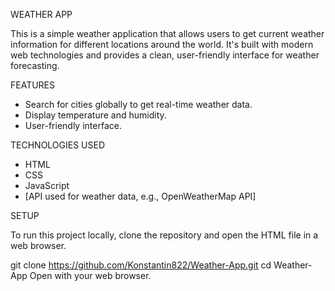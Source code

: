 WEATHER APP

This is a simple weather application that allows users to get current weather information for different locations around the world. 
It's built with modern web technologies and provides a clean, user-friendly interface for weather forecasting.

FEATURES
- Search for cities globally to get real-time weather data.
- Display temperature and humidity.
- User-friendly interface.

TECHNOLOGIES USED
- HTML
- CSS
- JavaScript
- [API used for weather data, e.g., OpenWeatherMap API]

SETUP

To run this project locally, clone the repository and open the HTML file in a web browser.

git clone https://github.com/Konstantin822/Weather-App.git
cd Weather-App
Open with your web browser.

